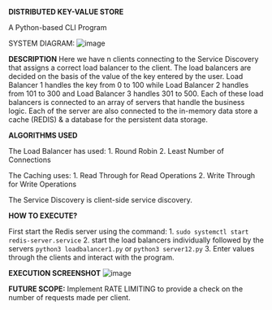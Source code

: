 **DISTRIBUTED KEY-VALUE STORE**

A Python-based CLI Program

SYSTEM DIAGRAM:
![image](https://github.com/sbrc1996/Distributed-Key-Value-Store/assets/36306295/b3c4e591-a28a-47f8-9113-9f344c9f34b1)

**DESCRIPTION**
Here we have n clients connecting to the Service Discovery that assigns a correct load balancer to the client. The load balancers are decided on the basis of the value of the key entered by the user. 
Load Balancer 1 handles the key from 0 to 100 while Load Balancer 2 handles from 101 to 300 and Load Balancer 3 handles 301 to 500. 
Each of these load balancers is connected to an array of servers that handle the business logic.
Each of the server are also connected to the in-memory data store a cache (REDIS) & a database for the persistent data storage.


**ALGORITHMS USED**

The Load Balancer has used:
    1. Round Robin
    2. Least Number of Connections

The Caching uses:
    1. Read Through for Read Operations
    2. Write Through for Write Operations

The Service Discovery is client-side service discovery.

**HOW TO EXECUTE?**

First start the Redis server using the command: 
    1. `sudo systemctl start redis-server.service`
    2. start the load balancers individually followed by the servers
        `python3 loadbalancer1.py` or `python3 server12.py`
    3. Enter values through the clients and interact with the program.

**EXECUTION SCREENSHOT**
![image](https://github.com/sbrc1996/Distributed-Key-Value-Store/assets/36306295/a348cc03-2e87-4195-9d37-cb5aa79487de)


**FUTURE SCOPE:**
Implement RATE LIMITING to provide a check on the number of requests made per client.
